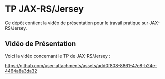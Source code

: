 # TP JAX-RS/Jersey

Ce dépôt contient la vidéo de présentation pour le travail pratique sur JAX-RS/Jersey.

## Vidéo de Présentation

Voici la vidéo concernant le TP de JAX-RS/Jersey :

https://github.com/user-attachments/assets/add0f808-8861-47e8-b24e-4464a8a3da32

